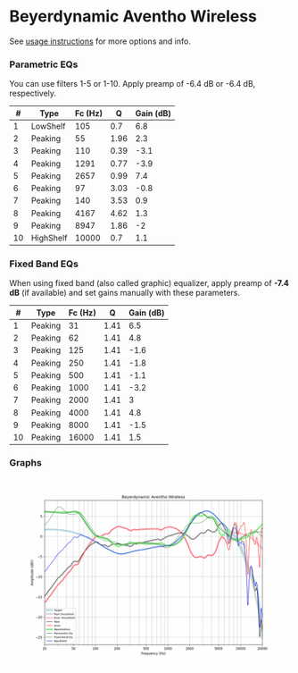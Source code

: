 # Beyerdynamic Aventho Wireless
See [usage instructions](https://github.com/jaakkopasanen/AutoEq#usage) for more options and info.

### Parametric EQs
You can use filters 1-5 or 1-10. Apply preamp of -6.4 dB or -6.4 dB, respectively.

|   # | Type      |   Fc (Hz) |    Q |   Gain (dB) |
|-----|-----------|-----------|------|-------------|
|   1 | LowShelf  |       105 | 0.7  |         6.8 |
|   2 | Peaking   |        55 | 1.96 |         2.3 |
|   3 | Peaking   |       110 | 0.39 |        -3.1 |
|   4 | Peaking   |      1291 | 0.77 |        -3.9 |
|   5 | Peaking   |      2657 | 0.99 |         7.4 |
|   6 | Peaking   |        97 | 3.03 |        -0.8 |
|   7 | Peaking   |       140 | 3.53 |         0.9 |
|   8 | Peaking   |      4167 | 4.62 |         1.3 |
|   9 | Peaking   |      8947 | 1.86 |        -2   |
|  10 | HighShelf |     10000 | 0.7  |         1.1 |

### Fixed Band EQs
When using fixed band (also called graphic) equalizer, apply preamp of **-7.4 dB** (if available) and set gains manually with these parameters.

|   # | Type    |   Fc (Hz) |    Q |   Gain (dB) |
|-----|---------|-----------|------|-------------|
|   1 | Peaking |        31 | 1.41 |         6.5 |
|   2 | Peaking |        62 | 1.41 |         4.8 |
|   3 | Peaking |       125 | 1.41 |        -1.6 |
|   4 | Peaking |       250 | 1.41 |        -1.8 |
|   5 | Peaking |       500 | 1.41 |        -1.1 |
|   6 | Peaking |      1000 | 1.41 |        -3.2 |
|   7 | Peaking |      2000 | 1.41 |         3   |
|   8 | Peaking |      4000 | 1.41 |         4.8 |
|   9 | Peaking |      8000 | 1.41 |        -1.5 |
|  10 | Peaking |     16000 | 1.41 |         1.5 |

### Graphs
![](./Beyerdynamic%20Aventho%20Wireless.png)
